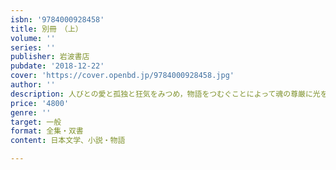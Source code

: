 ```yaml
---
isbn: '9784000928458'
title: 別冊　（上）
volume: ''
series: ''
publisher: 岩波書店
pubdate: '2018-12-22'
cover: 'https://cover.openbd.jp/9784000928458.jpg'
author: ''
description: 人びとの愛と孤独と狂気をみつめ，物語をつむぐことによって魂の尊厳に光をあてた漱石，その決版全集．
price: '4800'
genre: ''
target: 一般
format: 全集・双書
content: 日本文学、小説・物語

---
```


